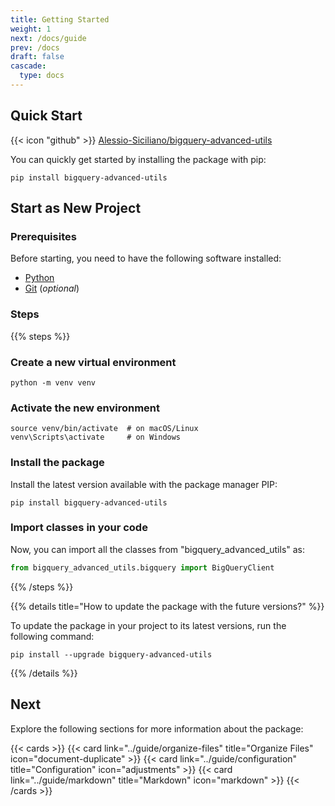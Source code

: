 ```yaml
---
title: Getting Started
weight: 1
next: /docs/guide
prev: /docs
draft: false
cascade:
  type: docs
---
```


## Quick Start

{{< icon "github" >}}&nbsp;[Alessio-Siciliano/bigquery-advanced-utils](https://github.com/Alessio-Siciliano/bigquery-advanced-utils)

You can quickly get started by installing the package with pip:

```shell
pip install bigquery-advanced-utils
```

## Start as New Project

### Prerequisites

Before starting, you need to have the following software installed:

- [Python](https://python.org/)
- [Git](https://git-scm.com/) (*optional*)

### Steps

{{% steps %}}

### Create a new virtual environment

```shell
python -m venv venv
```

### Activate the new environment

```shell
source venv/bin/activate  # on macOS/Linux  
venv\Scripts\activate     # on Windows  
```

### Install the package

Install the latest version available with the package manager PIP:

```shell
pip install bigquery-advanced-utils
```

### Import classes in your code

Now, you can import all the classes from "bigquery_advanced_utils" as:
```python
from bigquery_advanced_utils.bigquery import BigQueryClient
```

{{% /steps %}}


{{% details title="How to update the package with the future versions?" %}}

To update the package in your project to its latest versions, run the following command:

```shell
pip install --upgrade bigquery-advanced-utils
```
{{% /details %}}

## Next

Explore the following sections for more information about the package:

{{< cards >}}
  {{< card link="../guide/organize-files" title="Organize Files" icon="document-duplicate" >}}
  {{< card link="../guide/configuration" title="Configuration" icon="adjustments" >}}
  {{< card link="../guide/markdown" title="Markdown" icon="markdown" >}}
{{< /cards >}}